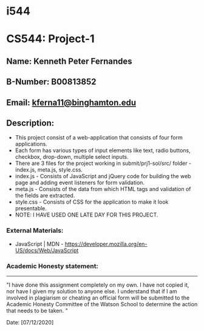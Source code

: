 # i544
# CS544: Project-1

## Name: Kenneth Peter Fernandes
## B-Number:	B00813852
## Email:		kferna11@binghamton.edu

## Description:
- This project consist of a web-application that consists of four form applications.
- Each form has various types of input elements like text, radio buttons, checkbox, drop-down, multiple select inputs.
- There are 3 files for the project working in submit/prj1-sol/src/ folder - index.js, meta.js, style.css.
- index.js - Consists of JavaScript and jQuery code for building the web page and adding event listeners for form validation.
- meta.js - Consists of the data from which HTML tags and validation of the fields are extracted.
- style.css - Consists of CSS for the application to make it look presentable.
- NOTE: I HAVE USED ONE LATE DAY FOR THIS PROJECT.

### External Materials:
- JavaScript | MDN - https://developer.mozilla.org/en-US/docs/Web/JavaScript

### Academic Honesty statement:

---

"I have done this assignment completely on my own. I have not copied
it, nor have I given my solution to anyone else. I understand that if
I am involved in plagiarism or cheating an official form will be
submitted to the Academic Honesty Committee of the Watson School to
determine the action that needs to be taken. "

Date: [07/12/2020]


